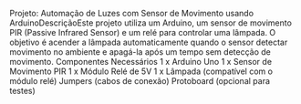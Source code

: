 Projeto: Automação de Luzes com Sensor de Movimento usando ArduinoDescriçãoEste projeto utiliza um Arduino, um sensor de movimento PIR (Passive Infrared Sensor) e um relé para controlar uma lâmpada. 
O objetivo é acender a lâmpada automaticamente quando o sensor detectar movimento no ambiente e apagá-la após um tempo sem detecção de movimento.
Componentes Necessários
1 x Arduino Uno
1 x Sensor de Movimento PIR
1 x Módulo Relé de 5V
1 x Lâmpada (compatível com o módulo relé)
Jumpers (cabos de conexão)
Protoboard (opcional para testes)
